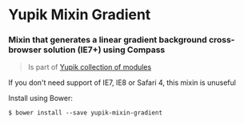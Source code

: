 Yupik Mixin Gradient
====================

### Mixin that generates a linear gradient background cross-browser solution (IE7+) using Compass

> Is part of [Yupik collection of modules](https://github.com/laurentperroteau/yupik)

If you don't need support of IE7, IE8 or Safari 4, this mixin is unuseful

Install using Bower:

    $ bower install --save yupik-mixin-gradient